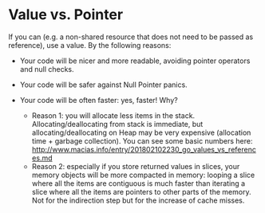 # Value vs. Pointer

If you can (e.g. a non-shared resource that does not need to be passed as reference), use a value. By the following reasons:

- Your code will be nicer and more readable, avoiding pointer operators and null checks.
- Your code will be safer against Null Pointer panics.
- Your code will be often faster: yes, faster! Why?

  - Reason 1: you will allocate less items in the stack. Allocating/deallocating from stack is immediate, but allocating/deallocating on Heap may be very expensive (allocation time + garbage collection). You can see some basic numbers here: http://www.macias.info/entry/201802102230_go_values_vs_references.md
  - Reason 2: especially if you store returned values in slices, your memory objects will be more compacted in memory: looping a slice where all the items are contiguous is much faster than iterating a slice where all the items are pointers to other parts of the memory. Not for the indirection step but for the increase of cache misses.
